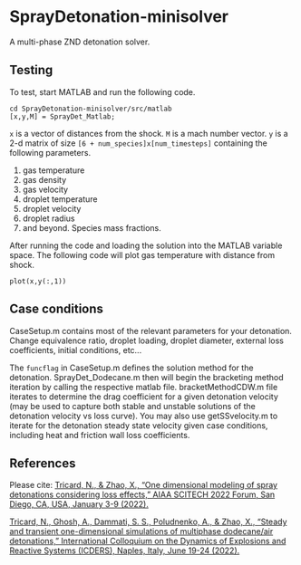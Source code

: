 # SprayDetonation-minisolver
A multi-phase ZND detonation solver. 

## Testing
To test, start MATLAB and run the following code.
```
cd SprayDetonation-minisolver/src/matlab
[x,y,M] = SprayDet_Matlab;
```

`x` is a vector of distances from the shock. `M` is a mach number vector. `y` is a 2-d matrix of size `[6 + num_species]x[num_timesteps]` containing the following parameters.

1. gas temperature
2. gas density
3. gas velocity
4. droplet temperature
5. droplet velocity
6. droplet radius
7. and beyond. Species mass fractions.

After running the code and loading the solution into the MATLAB variable space. The following code will plot gas temperature with distance from shock.

```
plot(x,y(:,1))
```

## Case conditions
CaseSetup.m contains most of the relevant parameters for your detonation. Change equivalence ratio, droplet loading, droplet diameter, external loss coefficients, initial conditions, etc...

The `funcflag` in CaseSetup.m defines the solution method for the detonation. SprayDet_Dodecane.m then will begin the bracketing method iteration by calling the respective matlab file. bracketMethodCDW.m file iterates to determine the drag coefficient for a given detonation velocity (may be used to capture both stable and unstable solutions of the detonation velocity vs loss curve). You may also use getSSvelocity.m to iterate for the detonation steady state velocity given case conditions, including heat and friction wall loss coefficients.


## References
Please cite: 
[Tricard, N., & Zhao, X., “One dimensional modeling of spray detonations considering loss effects,” AIAA SCITECH 2022
Forum, San Diego, CA, USA, January 3-9 (2022).](https://doi.org/10.2514/6.2022-0395)

[Tricard, N., Ghosh, A., Dammati, S. S., Poludnenko, A., & Zhao, X., “Steady and transient one-dimensional simulations of
multiphase dodecane/air detonations,” International Colloquium on the Dynamics of Explosions and Reactive Systems
(ICDERS), Naples, Italy, June 19-24 (2022).](https://scholar.google.com/citations?view_op=view_citation&hl=en&user=jPl61hUAAAAJ&citation_for_view=jPl61hUAAAAJ:u-x6o8ySG0sC)
